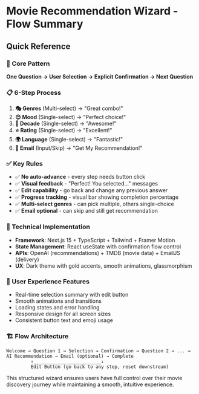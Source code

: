 # Movie Recommendation Wizard - Flow Summary

## Quick Reference

### 🎯 Core Pattern
**One Question → User Selection → Explicit Confirmation → Next Question**

### 📋 6-Step Process
1. **🎭 Genres** (Multi-select) → "Great combo!"
2. **😊 Mood** (Single-select) → "Perfect choice!" 
3. **📅 Decade** (Single-select) → "Awesome!"
4. **⭐ Rating** (Single-select) → "Excellent!"
5. **🌍 Language** (Single-select) → "Fantastic!"
6. **📧 Email** (Input/Skip) → "Get My Recommendation!"

### ✅ Key Rules
- ✅ **No auto-advance** - every step needs button click
- ✅ **Visual feedback** - "Perfect! You selected..." messages
- ✅ **Edit capability** - go back and change any previous answer
- ✅ **Progress tracking** - visual bar showing completion percentage
- ✅ **Multi-select genres** - can pick multiple, others single-choice
- ✅ **Email optional** - can skip and still get recommendation

### 🔧 Technical Implementation
- **Framework**: Next.js 15 + TypeScript + Tailwind + Framer Motion
- **State Management**: React useState with confirmation flow control
- **APIs**: OpenAI (recommendations) + TMDB (movie data) + EmailJS (delivery)
- **UX**: Dark theme with gold accents, smooth animations, glassmorphism

### 🎨 User Experience Features
- Real-time selection summary with edit button
- Smooth animations and transitions
- Loading states and error handling
- Responsive design for all screen sizes
- Consistent button text and emoji usage

### 🏗️ Flow Architecture
```
Welcome → Question 1 → Selection → Confirmation → Question 2 → ... → AI Recommendation → Email (optional) → Complete
         ↑_________________________↓
         Edit Button (go back to any step, reset downstream)
```

This structured wizard ensures users have full control over their movie discovery journey while maintaining a smooth, intuitive experience.

